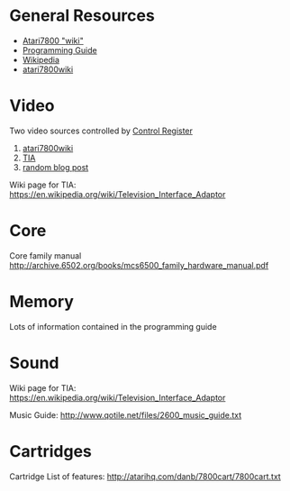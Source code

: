 General Resources
=================

* [Atari7800 "wiki"](https://sites.google.com/site/atari7800wiki/home)
* [Programming Guide](http://pdf.textfiles.com/technical/7800_software.pdf)
* [Wikipedia](https://en.wikipedia.org/wiki/Atari_7800)
* [atari7800wiki](https://sites.google.com/site/atari7800wiki/home)

Video
=====

Two video sources controlled by [Control Register](https://sites.google.com/site/atari7800wiki/7800-control-register)

1. [atari7800wiki](https://sites.google.com/site/atari7800wiki/graphics-modes)
1. [TIA](http://www.atarihq.com/danb/tia.shtml)
2. [random blog post](https://thewanderingnerd.wordpress.com/2014/01/20/the-late-lamentable-atari-7800/comment-page-1/)

Wiki page for TIA:
https://en.wikipedia.org/wiki/Television_Interface_Adaptor

Core
=====

Core family manual
http://archive.6502.org/books/mcs6500_family_hardware_manual.pdf

Memory
=====

Lots of information contained in the programming guide

Sound
=====

Wiki page for TIA:
https://en.wikipedia.org/wiki/Television_Interface_Adaptor

Music Guide:
http://www.qotile.net/files/2600_music_guide.txt

Cartridges
=====

Cartridge List of features:
http://atarihq.com/danb/7800cart/7800cart.txt